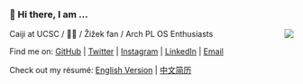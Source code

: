 ### 👋 Hi there, I am ...

<img align="right" src="https://github-readme-stats.vercel.app/api?username=victoryang00&show_icons=true&icon_color=0366d6&bg_color=ffffff&hide_title=true" />

Caiji at UCSC / 🏳️‍⚧️ / Žižek fan / Arch PL OS Enthusiasts

Find me on: [GitHub](https://github.com/victoryang00) | [Twitter](https://twitter.com/yyw2000) | [Instagram](https://www.instagram.com/yiwei454/) | [LinkedIn](https://www.linkedin.com/in/yiwei-yang-56b920166/) | [Email](mailto:yangyw@shanghaitech.edu.cn)

Check out my résumé: [English Version](http://victoryang00.cn/) | [中文简历](http://victoryang00.cn/CN.html)
